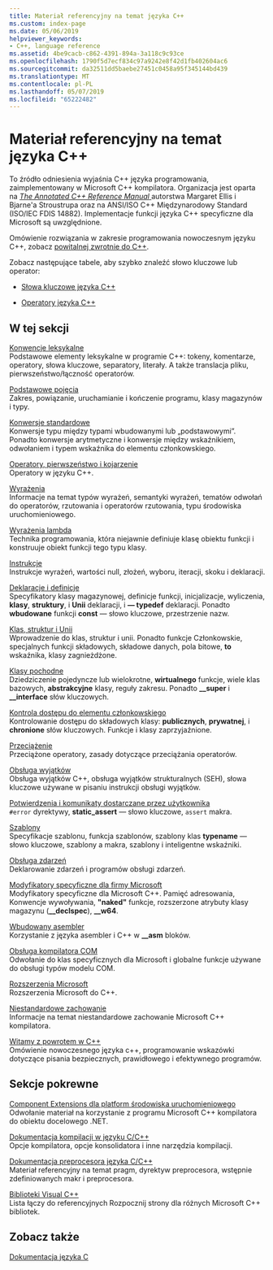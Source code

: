 ```yaml
---
title: Materiał referencyjny na temat języka C++
ms.custom: index-page
ms.date: 05/06/2019
helpviewer_keywords:
- C++, language reference
ms.assetid: 4be9cacb-c862-4391-894a-3a118c9c93ce
ms.openlocfilehash: 1790f5d7ecf834c97a9242e8f42d1fb402604ac6
ms.sourcegitcommit: da32511dd5baebe27451c0458a95f345144bd439
ms.translationtype: MT
ms.contentlocale: pl-PL
ms.lasthandoff: 05/07/2019
ms.locfileid: "65222482"
---
```

# <a name="c-language-reference"></a>Materiał referencyjny na temat języka C++

To źródło odniesienia wyjaśnia C++ języka programowania, zaimplementowany w Microsoft C++ kompilatora. Organizacja jest oparta na [ *The Annotated C++ Reference Manual* ](http://www.stroustrup.com/arm.html) autorstwa Margaret Ellis i Bjarne'a Stroustrupa oraz na ANSI/ISO C++ Międzynarodowy Standard (ISO/IEC FDIS 14882). Implementacje funkcji języka C++ specyficzne dla Microsoft są uwzględnione.

Omówienie rozwiązania w zakresie programowania nowoczesnym języku C++, zobacz [powitalnej zwrotnie do C++](welcome-back-to-cpp-modern-cpp.md).

Zobacz następujące tabele, aby szybko znaleźć słowo kluczowe lub operator:

- [Słowa kluczowe języka C++](../cpp/keywords-cpp.md)

- [Operatory języka C++](../cpp/cpp-built-in-operators-precedence-and-associativity.md)

## <a name="in-this-section"></a>W tej sekcji

[Konwencje leksykalne](../cpp/lexical-conventions.md)<br/>
Podstawowe elementy leksykalne w programie C++: tokeny, komentarze, operatory, słowa kluczowe, separatory, literały. A także translacja pliku, pierwszeństwo/łączność operatorów.

[Podstawowe pojęcia](../cpp/basic-concepts-cpp.md)<br/>
Zakres, powiązanie, uruchamianie i kończenie programu, klasy magazynów i typy.

[Konwersje standardowe](../cpp/standard-conversions.md)<br/>
Konwersje typu między typami wbudowanymi lub „podstawowymi”. Ponadto konwersje arytmetyczne i konwersje między wskaźnikiem, odwołaniem i typem wskaźnika do elementu członkowskiego.

[Operatory, pierwszeństwo i kojarzenie](../cpp/cpp-built-in-operators-precedence-and-associativity.md)<br/>
Operatory w języku C++.

[Wyrażenia](../cpp/expressions-cpp.md)<br/>
Informacje na temat typów wyrażeń, semantyki wyrażeń, tematów odwołań do operatorów, rzutowania i operatorów rzutowania, typu środowiska uruchomieniowego.

[Wyrażenia lambda](../cpp/lambda-expressions-in-cpp.md)<br/>
Technika programowania, która niejawnie definiuje klasę obiektu funkcji i konstruuje obiekt funkcji tego typu klasy.

[Instrukcje](../cpp/statements-cpp.md)<br/>
Instrukcje wyrażeń, wartości null, złożeń, wyboru, iteracji, skoku i deklaracji.

[Deklaracje i definicje](declarations-and-definitions-cpp.md)<br/>
Specyfikatory klasy magazynowej, definicje funkcji, inicjalizacje, wyliczenia, **klasy**, **struktury**, i **Unii** deklaracji, i **— typedef**  deklaracji. Ponadto **wbudowane** funkcji **const** — słowo kluczowe, przestrzenie nazw.

[Klas, struktur i Unii](../cpp/classes-and-structs-cpp.md)<br/>
Wprowadzenie do klas, struktur i unii. Ponadto funkcje Członkowskie, specjalnych funkcji składowych, składowe danych, pola bitowe, **to** wskaźnika, klasy zagnieżdżone.

[Klasy pochodne](../cpp/inheritance-cpp.md)<br/>
Dziedziczenie pojedyncze lub wielokrotne, **wirtualnego** funkcje, wiele klas bazowych, **abstrakcyjne** klasy, reguły zakresu. Ponadto **__super** i **__interface** słów kluczowych.

[Kontrola dostępu do elementu członkowskiego](../cpp/member-access-control-cpp.md)<br/>
Kontrolowanie dostępu do składowych klasy: **publicznych**, **prywatnej**, i **chronione** słów kluczowych. Funkcje i klasy zaprzyjaźnione.

[Przeciążenie](operator-overloading.md)<br/>
Przeciążone operatory, zasady dotyczące przeciążania operatorów.

[Obsługa wyjątków](../cpp/exception-handling-in-visual-cpp.md)<br/>
Obsługa wyjątków C++, obsługa wyjątków strukturalnych (SEH), słowa kluczowe używane w pisaniu instrukcji obsługi wyjątków.

[Potwierdzenia i komunikaty dostarczane przez użytkownika](../cpp/assertion-and-user-supplied-messages-cpp.md)<br/>
`#error` dyrektywy, **static_assert** — słowo kluczowe, `assert` makra.

[Szablony](../cpp/templates-cpp.md)<br/>
Specyfikacje szablonu, funkcja szablonów, szablony klas **typename** — słowo kluczowe, szablony a makra, szablony i inteligentne wskaźniki.

[Obsługa zdarzeń](../cpp/event-handling.md)<br/>
Deklarowanie zdarzeń i programów obsługi zdarzeń.

[Modyfikatory specyficzne dla firmy Microsoft](../cpp/microsoft-specific-modifiers.md)<br/>
Modyfikatory specyficzne dla Microsoft C++. Pamięć adresowania, Konwencje wywoływania, **"naked"** funkcje, rozszerzone atrybuty klasy magazynu (**__declspec**), **__w64**.

[Wbudowany asembler](../assembler/inline/inline-assembler.md)<br/>
Korzystanie z języka asembler i C++ w **__asm** bloków.

[Obsługa kompilatora COM](../cpp/compiler-com-support.md)<br/>
Odwołanie do klas specyficznych dla Microsoft i globalne funkcje używane do obsługi typów modelu COM.

[Rozszerzenia Microsoft](../cpp/microsoft-extensions.md)<br/>
Rozszerzenia Microsoft do C++.

[Niestandardowe zachowanie](../cpp/nonstandard-behavior.md)<br/>
Informacje na temat niestandardowe zachowanie Microsoft C++ kompilatora.

[Witamy z powrotem w C++](welcome-back-to-cpp-modern-cpp.md)<br/>
Omówienie nowoczesnego języka c++, programowanie wskazówki dotyczące pisania bezpiecznych, prawidłowego i efektywnego programów.

## <a name="related-sections"></a>Sekcje pokrewne

[Component Extensions dla platform środowiska uruchomieniowego](../extensions/component-extensions-for-runtime-platforms.md)<br/>
Odwołanie materiał na korzystanie z programu Microsoft C++ kompilatora do obiektu docelowego .NET.

[Dokumentacja kompilacji w języku C/C++](../build/reference/c-cpp-building-reference.md)<br/>
Opcje kompilatora, opcje konsolidatora i inne narzędzia kompilacji.

[Dokumentacja preprocesora języka C/C++](../preprocessor/c-cpp-preprocessor-reference.md)<br/>
Materiał referencyjny na temat pragm, dyrektyw preprocesora, wstępnie zdefiniowanych makr i preprocesora.

[Biblioteki Visual C++](../standard-library/cpp-standard-library-reference.md)<br/>
Lista łączy do referencyjnych Rozpocznij strony dla różnych Microsoft C++ bibliotek.

## <a name="see-also"></a>Zobacz także

[Dokumentacja języka C](../c-language/c-language-reference.md)
